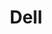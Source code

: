 ---
blog: https://blog.dell.com/
facebook: http://www.facebook.com/dell
font:
  name: Replica
  url: https://lineto.com/The+Fonts/Font+Categories/Text+Fonts/Replica/
  myfonts:
github: dell
guide: http://brand.delltechnologies.com/dell/logo-library/
logohandle: dell
sort: dell
title: Dell
twitter: Dell
website: http://www.dell.com/
wikipedia: https://en.wikipedia.org/wiki/Dell
youtube: http://www.youtube.com/user/dellvlog
---